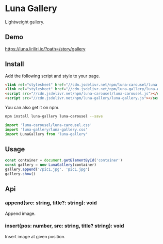 # Luna Gallery

Lightweight gallery.

## Demo

https://luna.liriliri.io/?path=/story/gallery

## Install

Add the following script and style to your page.

```html
<link rel="stylesheet" href="//cdn.jsdelivr.net/npm/luna-carousel/luna-carousel.css" />
<link rel="stylesheet" href="//cdn.jsdelivr.net/npm/luna-gallery/luna-gallery.css" />
<script src="//cdn.jsdelivr.net/npm/luna-carousel/luna-carousel.js"></script>
<script src="//cdn.jsdelivr.net/npm/luna-gallery/luna-gallery.js"></script>
```

You can also get it on npm.

```bash
npm install luna-gallery luna-carousel --save
```

```javascript
import 'luna-carousel/luna-carousel.css'
import 'luna-gallery/luna-gallery.css'
import LunaGallery from 'luna-gallery'
```

## Usage

```javascript
const container = document.getElementById('container')
const gallery = new LunaGallery(container)
gallery.append('/pic1.jpg', 'pic1.jpg')
gallery.show()
```

## Api

### append(src: string, title?: string): void

Append image.

### insert(pos: number, src: string, title? string): void

Insert image at given position.